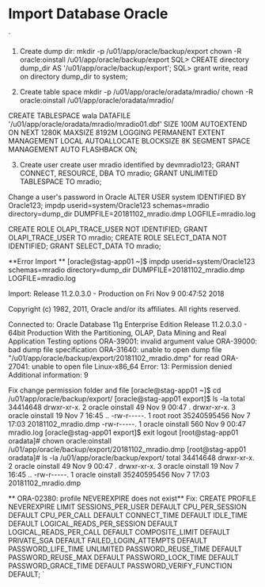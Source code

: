 # Import Database Oracle
`
1. Create dump dir:
mkdir -p /u01/app/oracle/backup/export
chown -R oracle:oinstall /u01/app/oracle/backup/export
SQL> CREATE directory dump_dir AS '/u01/app/oracle/backup/export';
SQL> grant write, read on directory dump_dir to system;

2. Create table space
mkdir -p /u01/app/oracle/oradata/mradio/
chown -R oracle:oinstall /u01/app/oracle/oradata/mradio/

CREATE TABLESPACE wala DATAFILE 
  '/u01/app/oracle/oradata/mradio/mradio01.dbf' SIZE 100M AUTOEXTEND ON NEXT 1280K MAXSIZE 8192M 
LOGGING 
PERMANENT 
EXTENT MANAGEMENT LOCAL AUTOALLOCATE 
BLOCKSIZE 8K 
SEGMENT SPACE MANAGEMENT AUTO 
FLASHBACK ON; 

3. Create user
create user mradio identified by devmradio123;
GRANT CONNECT, RESOURCE, DBA TO mradio;
GRANT UNLIMITED TABLESPACE TO mradio;

Change a user's password in Oracle
ALTER USER system IDENTIFIED BY Oracle123;
impdp userid=system/Oracle123 schemas=mradio directory=dump_dir DUMPFILE=20181102_mradio.dmp LOGFILE=mradio.log

CREATE ROLE OLAPI_TRACE_USER NOT IDENTIFIED;
GRANT OLAPI_TRACE_USER TO mradio;
CREATE ROLE SELECT_DATA NOT IDENTIFIED;
GRANT SELECT_DATA TO mradio;

**Error Import **
[oracle@stag-app01 ~]$ impdp userid=system/Oracle123 schemas=mradio directory=dump_dir DUMPFILE=20181102_mradio.dmp LOGFILE=mradio.log

Import: Release 11.2.0.3.0 - Production on Fri Nov 9 00:47:52 2018

Copyright (c) 1982, 2011, Oracle and/or its affiliates.  All rights reserved.

Connected to: Oracle Database 11g Enterprise Edition Release 11.2.0.3.0 - 64bit Production
With the Partitioning, OLAP, Data Mining and Real Application Testing options
ORA-39001: invalid argument value
ORA-39000: bad dump file specification
ORA-31640: unable to open dump file "/u01/app/oracle/backup/export/20181102_mradio.dmp" for read
ORA-27041: unable to open file
Linux-x86_64 Error: 13: Permission denied
Additional information: 9

Fix change permission folder and file
[oracle@stag-app01 ~]$ cd /u01/app/oracle/backup/export/
[oracle@stag-app01 export]$ ls -la
total 34414648
drwxr-xr-x. 2 oracle oinstall          49 Nov  9 00:47 .
drwxr-xr-x. 3 oracle oinstall          19 Nov  7 16:45 ..
-rw-r-----. 1 root   root     35240595456 Nov  7 17:03 20181102_mradio.dmp
-rw-r-----. 1 oracle oinstall         560 Nov  9 00:47 mradio.log
[oracle@stag-app01 export]$ exit
logout
[root@stag-app01 oradata]# chown oracle:oinstall /u01/app/oracle/backup/export/20181102_mradio.dmp
[root@stag-app01 oradata]# ls -la /u01/app/oracle/backup/export/
total 34414648
drwxr-xr-x. 2 oracle oinstall          49 Nov  9 00:47 .
drwxr-xr-x. 3 oracle oinstall          19 Nov  7 16:45 ..
-rw-r-----. 1 oracle oinstall 35240595456 Nov  7 17:03 20181102_mradio.dmp

** ORA-02380: profile NEVEREXPIRE does not exist**
Fix:
CREATE PROFILE NEVEREXPIRE LIMIT
SESSIONS_PER_USER DEFAULT
CPU_PER_SESSION DEFAULT
CPU_PER_CALL DEFAULT
CONNECT_TIME DEFAULT
IDLE_TIME DEFAULT
LOGICAL_READS_PER_SESSION DEFAULT
LOGICAL_READS_PER_CALL DEFAULT
COMPOSITE_LIMIT DEFAULT
PRIVATE_SGA DEFAULT
FAILED_LOGIN_ATTEMPTS DEFAULT
PASSWORD_LIFE_TIME UNLIMITED
PASSWORD_REUSE_TIME DEFAULT
PASSWORD_REUSE_MAX DEFAULT
PASSWORD_LOCK_TIME DEFAULT
PASSWORD_GRACE_TIME DEFAULT
PASSWORD_VERIFY_FUNCTION DEFAULT;
`